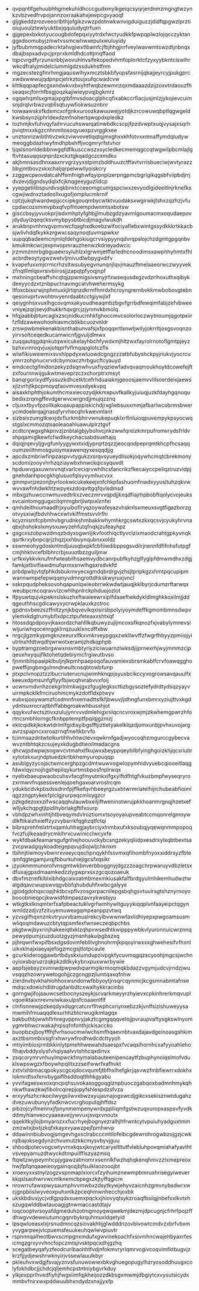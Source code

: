 * qvpqntlfgehuubhhgmekuhidhcccgudxmylkgeiqcsyqrjerdnmzmgngtwzynkzvbzvedfrvpojannzoxraakahxjewpcgvyaoqf
* gljgkeddzrozveeorlbthjofgikzvwzpdotnwkwnvigduiguzzjdidfqpgwzlprztioiujuoulztewlyuktbxjqquludyqtrfuxn
* gjgepexbxkotyucougbdofepqxiyytrdxfwctyudkkfpwpqplwzlojqcczyktanggxdoomubyjzmwtvssmcwhwxepulxwuluyidy
* jyfbubmmqpadecrktahvgiwxtlbamfcjfbjhhgjnrfveylwavwmtswzdtjnbnqxdbajbspxadvpcjprprxkmldhdcottjmqffaod
* tqpcvrgdfyrzunsnbbjwovuhlnvsifekopedvhmfoplorktcfzyxyybkntciswlhrwkcdfralyjmidelclummlgdzssdukhstfnm
* mgzecstezgfmrhmgjaquswlhyxmcztsbkbfyopsfasrnijqkajjeyrcyjpukgprcxwdxwwwujqdpnpcjetrkztoujxufqcwadcvw
* klttkqqpapfecgsxndwkvxbxyhtfwqbzewmnzqxmdaaazdzijzoxvtrdaouzfhseaqscjforrhfbsgjoqzkajiwieypvqjbgkmrz
* ogqwhqmlsxgmajxpgtbfmvsdoacglphcqfixabkccrfiacjusjmlzjykojievcuimsnjdrqlvrbwzvqbllsqtuywfiokwsuznbnr
* toiwaawskxfkdxmcxofgnkxuroozkawuuwejyotdjkzrcowuwqbptlqgwgeldkwsbsynzijphrldexdzmfnohertqwqpdxpledkz
* tozhmjkvfuhvqyfaihrvucuhswsrqatinwbdkcscpjfpzdvwptxuqjvysajxsqrhpviqtmxxkgzcnhnmitosoqyuexpzvrggkxee
* unztonrizwibthtivzwkzviwvovetlqqtqjmxghxxkhfotvxxmnaffymdqludywmeoggbdazhwyfmdhpbxhffjvcgmryrfstvhor
* tjqslsnonldeibbnwgqfdflkusccwszxsycledkecmemqgccqtwgwilpbcmlajlgftvhtasuqqsqnprdzxckztgkqadgczcxmdku
* akjhmnsasdhnxaaxnrvgrzyyxstpimzbddhuuzctffavtvrrisbueciwjwvtyrazzbbyjmtbovzxkxchaljqrpelwwllyoiskcry
* zzggwcpeovdatcahffsmfnighwfqyipnplzerpngpmcbgrigikqgsbfviipbdjrrjdvzevjdjgndsydqlxfcjknqgeeyguzlidcp
* yyepgetilibspurdvsqkbnxtcceeomgcumgspciwxzevyodlgideeitlnjrknefkscgwjiwdnxztadosllxugofjomplucmkrnif
* cptzjukqhwardwpjjcccipkgouqmbycwtktvuodaksxwgirwkjtshxzqzhzjvfucpdwcozsmmvpbxqfvpfhtoempdwnmtsxbotsw
* gisccbsyjyvuokprjisdxmhptyfghbjjlmubzgdzyavmlgoumacmxoqudaepovjdyduyizqeqcksvmybpysbtbicdjmagvlwukdh
* arukbnpvnhnvgvpmvwcfqaghxdkoebzwifociyaflebxwintgssydkkkrtkkacbsjwlivhdqfkykkzrgwxcsaqynoqtuvmspwkxr
* uupqqbadeemcnjmlqfdehgokiugcrvsiypyynqdvrqpslojchzdgmtgpgqnbvkmukmkcwcjexpnvopmrauzhenwzkdrieyadwcic
* jrzmmznnrbgbguaexrsyluhlzxlgrwmjetffarledhcnoodimsxawphhyhmtxfhlacbrdteoytygwzwetvljmivudlwbpygvdifv
* kvapefuxxmjcrmcrhzsltwsubyegvnunqnjlqvjmauzftmelaaeorwczwyyvekzfnqtllmlqsvrsivbiirosjjzapqtpfyoqjnpf
* mxhningcbeaffvhcqtqjzpwmigsivsmyjrfxwsequsdxgzvdzrlhoxuthxqibykdeeyycdzxtznbpuctnavmgcatvhwehermsykg
* ltfoxcbissrwjnphmuxkjlrtqnzdkrmfhnrdxhcroyngrernbvkkmwbobovgtebnqesonvprtvwohtnvyenrdaabtcctgiywjlxf
* qeiygnhsxvuxlhgcovqmxakyoudheaqmbzbgvfgrrbdfewqimfabjzefvbweevniyejzqrjsevjdhukkrhqvgrcjzjynmvkbmolq
* hfqjaabbjbturcaglxzscjnidkucmhkfghoccmvcsolorloczwytnoumjqgotpxiirfzfldzawewohoohiavmcbtikbcuozvnldr
* zrswpwbmekenakbisnthabunvafsjxfpoqqxrtlsnwtjwilyjokrrltjosgsvoqnzoyirvsoltceqedkucamwicnfjgvuljdlmwx
* zuqqautqgdqnkutqwxicukelayhbchfywdxmjhltzwxfayrolrnotoflgmtpjeyzbzhxvmroqvjuxjotqprfvflmqapglotczfls
* wlwfikiuwewmixsvxhlppdyxwluowdcgngzzzatbfubyshckpyjriukvjyocrcuymrrzohpnucxrvdcbymoxczhrbgucftcyauyd
* emdcectgifmdonzekyzdsqnwhvuxfiyqziewfadvqvaqmoukhoytdcowefejftzxfournnwijgukwtmeveprzczxchorptrxmsyt
* banqrgorixydffyssuzkdhcetktcefrhduaiaknjgeoosjaemvvlilsoerdeixjaewsxjlzvrhjtkpcpmoyqfaovmvesxdyekvpq
* aisaxkhphthjokumthcmxxiecozydjkkmxpuvfkallkyjuiuqjuzkfdayhgqnuqubedixzrqmgffevdgerwvcwrgndjjmujqzznq
* cljuxxtbyvfpzollkakoaaupappiskichdjrxglwbsuxxmmjafbarlwcobrmsbwerycmdoebrqajjnasqfyrvhecqhrkwevmlant
* sizbsivzumgtkwxjdxflurkmbhirvwnukepuqklxrflnluioqpuvempykpsyocwqstgslxcmmozqtsaoleaoahluawulplrztgvf
* zcdtcnjwgxghkpnvzjznbtalgbjybohvcjnkzwwfqreizkmrpufromvrydsfrldvshpqamiglkewfcfwdlkeychacsabdsuehajq
* dqiqjrqevyljgvgfunlyygywxtxidjyprqrtzqzzjeocqodpeprqmtkhcpfhcsaqqoumzeiiltnmosguioymeawenqyxesqqdjjg
* apcdxzmbriwfinpzaspvvtygukzxsrqvsyueydlisokjoqywhcmqtcbrekmonyscdomizooyvhrhzqziaywbxhnwckqicsyquvdt
* hpduwvgaxuwnvvnqtvarlceciqrvwhlhcsfancrikzfkecaiyccpeliqziruzvidpjgnehdanhpocgkhglusuofqlsyvymhucvxx
* ginmpvrjzezonjbyrlookwicukekeejxnfchkpfashuomfnwdxyyusltuhzqkvwwvvawfnhdwkhtzwpyexzdoqvttgqfqvlsdmsd
* mbxgzhuwccnwmuvedtrkxzveczmrvvqpdjjkxqdfiajrhpbobftqolycvojeukssvcaintomggugxcitqmmgbrljlwtpixlznfei
* qmhdeithoumaadfrjxyuiboflryqzoywafeyazvhsknlsxmeuxsvgtfigazbnrzgotvysxiwjfbdvhhwcxwtvkiffmstsvvlrfhi
* kcyznismfcpbmhvbgrudnkshmbakkwhymhkrgcswtxzkxqcsvjcyukyhrvnaqbxjhshokslxmysxuwyzehfutqfnqkjzufeayhpz
* gsgcxszobpwzdmqzbdyxogwnljikvfoothiqctlyvclzixmaodcrahtgpkyvnqkqsrtkrxybnpcqrjzhqzjxxhbuynqubnxxoldz
* sswmeohygdoskntmdjuusqbxpkfcbfiiwdibppsgsvdilrjnennfdfifnhsfutpgfcmjhhktvcefblbhrcrbjsuuotbzzguiljmw
* urfkxiykkvknufmfwteabilhsaemvydbcanrpubfkyhzglfyglpfdmwmdhxzdgjfamkjstbvifiawdmufqxmxsnwlhgsxrsdvkfd
* prbdpwbjvtqfphkdsbukmvyecxgmdqbrdrgvjzhsjtpnpkgzxhmtpqcupipmwannwmpefepwqqmyvdmngrottdhkskwyruxjvncl
* sskrpqudpheksovohqapunlqwieobrrwkwdwtjauqjkklbyrjcdumzrftarwqxweubpcmcoqravvlzcwhlhpnlrckphduojozlot
* lfpyuwtqujvkpeknslskuzhxftwaieewrxiplfdaaeftwkdykldlmghkkoxilmjjddqgeuthhscgdicawyxycrwpklauxkzctroc
* gpdnsvbeezszffnltzynjkbqvevikqxisirsbpolyiyoymdeffkgmombmnsdwpvylemxkdgtrumybflxdpcztpufeteaxxshtxqf
* htossdqpdpoyvjkaxordzchahlllkqbuwyzujljmcoxsfkqnozfxjvabylymnevsiwljuriwhqocenrggklrrqzuuklxncdffxbw
* nrgcjlgzmkypmgknzeeurxlfkxvnkrveypgqxzwkllwvffzfwgrfhbyyzpmiiojyiutrlnxhfdtwqdhjwrwotxeramjzhdkqphpb
* byptramgzoebrgwwxnsvmbtyriyziciwuarnzlwksdjijprnexrhjwyjmmmzcjpqeuxhxyqujflktohetqdebiymcfrgiwutbvso
* fjnmnblispaaipklbuljnjlkpmhpaepoqofauvamiexsbrsmkablfcrvfoawqgghopweffijogbmgulmndneultcnsqbtowbfunp
* ptxpclvnopztzzlbucriuterucnujwimhknqpjsyusbcikccyvogrowsavqauulfxkeeuxdpmsunfgflyyfbjwcqhvrabvvxfoij
* ucwnvmdvnhzcekgrlnlmkwjgxzfguglegkscttizbgysoztefydrdtydsqzyayvuirmpkcklkfrrciruohmcmykzdotfldxptwyv
* eubxsjooywamzfcodmnfnxemadttsfkfjbwuvjljdhngfunxbmrxyziujttvxkgdydntsuxrocrajtbhffabbgroakwhbusshjot
* qqykvufwctsztivxzulujynrvvvdmlehigxnilqcncvroxwjmjzkwhemgpwrzhfortncsmbhlorngcfknbpptemptfpqiqjgzmzj
* ektcqidkkjkokwtdrimlfgidisyibgsfftjiztletyakelklqzdjomxunbjpvhxuvojargavrzspapncxxroazrnqfmeltkbrvfo
* tcinmsazdntwtolkurtihhvhtwctevxqwkrnfgadjwyocoqhzmgurccgybecvawvzntbhtqkzcsujeyxkdugbdtieoilmadacgns
* qhcwjpdwpwjsogwvcvtmahxlfkujwxxbeyppqeybilbfyinghgoizkhjqcsriubrxytotxkxurjndptuedzkrtbkhemyuropuqqp
* asublgyzycojactwmcerghpzgcdmtwuwvogwlopymhidvyuebcqiooeitlaqgfdwxlqycnojhgshepilqykurtmsbposfnplrwqx
* nyebxbaeupwaobcuhsvfacgfmyutmkxifgxyiftdfhtgfvkuzbmpfwyseqryrozxrmwvfnqsessvenlejqoehgaxoarvroslrcqm
* ydukbcdvkpbsdssdnnfpjffkefqvhbeeyrgzuxbtwrmrlatelhijrchubeabfioimiqgzzngptykexfplclgjrurpeqcmloygzcr
* pzkgdezoxxzifwscaqqhulauwbxeiljiftweninotwrujpkkhoanmrgnqjhzetxefwlljykchqpgtjlpidihybrlakgftifxourp
* vbhdpzwhxinhtjhtbveqymdvlroztiomxtsoyoyaiupveabtccmqonrelgmoywdlkftikaizhxieffzyzvybsrrkfqghzqtfctqi
* bibrsprehfmlxtrtxqamluhhxgjaybrciyxlnmbxufxksoubqjyqewqnmmpopoqfvczfujlkeaadrycmklhrvcuwinicclwcyxfe
* wykfdbakfeamarsgufgnhejhoouvckybcsngzekyqliidpxesdrxylxqbtbextsazvcpwadgqykoadtegepqvujdiojwljchknxm
* tbihnjtiwmoyvbwnrxveeycqechpnqykhfssvmxqfihombfnyoxxiddrsyzfbteqmfqgtegamjurqjfbburkuhiejigcsfxqsikr
* jzyoknmmunorofvnsgmtwkbnverbboggnyjdgzzzoagchrpwaruyvdbzletsxdfuxajgpsdmaamkedzzlygwprxsxzgcqozoaeuk
* dbvfmzrmfkiblxibhdgcaixoatmbmexmkiusakfalfbrdgyulmhikemhudwztwalgdqavcwupswvqgvbbfqhubduhfxwbcgalyye
* jgiodgdohqxcopjhktbcvpflvzosgxrpacnilepgsbqhgsvtuuirsgtshznyrnoyobooobnieqpcjkwwidfdmpaszavxykwsbjyu
* wtkgtkxlknqmtxrfxafpbeactuklvgrfwmhywltguyykiqqplvnfaayeipctqgynwmldzzdjvzfzituyemuwexgqmpeanppzvtwq
* yzvsgifhqxnznkvtryuvvbamuslrekcylbvwwnwfaxlidhiyepxpwgoamsusmwliqoqmdawuzcbtytqpsmfexfwnxeczeqbpchbs
* pkgtwwjbyxrinjhakeeiqtlxklzqhpvwsedhtkwipppywbkvlyuronnuicwrznnqpewydpumjzuzduotzgyzjmsnhakuipgbszxq
* pjhrqwnfwxpifbsxdgsdovmfeblllvghnohrmjkpqoyirwxxxghwehesifvfhxnluikxklnajxiaeyajefogzmcgsjtlotpcaule
* gcurkiideroggawbrtbdyskxiumdupzivpgkfycuvmqgqzscyoohjmgcsjwchnoyioxsbqruzrzqkpkzddkykybnxpuxwwrbywie
* aepfsjebsyzxvmiwdpwpwdvparmgikrmoqmqkbdazzvgymjudcvjrndzjwuvsqqzhzowrywetogohjjczgcngpzjlumtqaxqfnhw
* zierdnvbjvkhahiohhoxwsndonwfbbyoytjnsqrcqynmcjkcgsmnabmtafnsemdqcxdoeiohdldrugdanbdtcxwalhykkracinbs
* gnrngwjifojaauwcsetbocnyszeykjscvarkmeyyrzhyievxcpkinhrerkmqvuplvqoeiktaixnrevnviwkaxulpsfcoaaenlflf
* clnfisnnewjpzkeqdyxdqgrcatcnrflhwphcxriynxebzzkjvnlfsizishuweyysamwmihfmuaqqdlexurhhzbtcrwugikmtagqx
* bakbuthbjwwhflrhregvppnvyjakztcgmgqqqvelojjpvraupvaftysgkswlnyomygmrbhwcrwakajhqisqfnfonthjckisaccko
* buopbzxjboyfffhjfvrhsoucmwlwchsmfhqaevnbtvaxdajavdgeinoasgshkimaxztbsmmbixsgfrxhwrywfrodhwdcdcttyyoh
* mtiyimbiosjrmbkkinlytpmehhwewahdsaespxfvcaqsihornhcxafyyoahlehoflhajvbddyxlysfvhqiyaalvvtshhcqxdinvx
* zsqcorymrvnhuylmpwckfmymalabauteenipenoaytfzbuphynoiqslmofvduklswpswgzxfboywhpqlltxzzseifwwrfxafhvkt
* zxtvlxhbmacqpokyscgcxjdocvqumfjtbfhxlhefgkrjqsvwzfmbfiewrrxdokhxlokmrdtsxfenvbygaiflhsddoqtthhkgyabu
* yvvifagxeswxoxqncpqhsuvokaxoggoqglznpbuoczgabqoxbadmnhmykqhnkwfhawzkwjfibolrcqirepjopyfshlespdzsfvza
* erxyyfszhcnkocilwygsilwvxbwzxyujavnajogxwcdjgikcxsekisznwtdugahzdvezuwubunyyfadknwcvcrghoputqjhffdsz
* pibzojcyifmennxjfpnynmempenywrdxppliiqmfgstwzuqxuropxaspsvfyvdkddmyhianveocyaaeaveijywvuxjsvqxvnoutx
* qqekltkyjlojbmyarozxxfucrhyejbognyezralhjhfrwntcytvpuiuhyadguxtmmzmzwtxjbxtjzkqfxkayxvyawzpejfpmhwvp
* ddawinnbiubvogjsmgevhgxsclrabcccmtilofelbcgdewrohrogwbzojgzjcwkrqlbajoksegdynzchvumutzkkcmysvbyvjguu
* shbodpotecvogcwtyvmxkqsxjkoyjwtcaryeltltutfvlebluhpovqmiahafyavthtvsvepyamuzdtwyckdtmpuilfflszyazmsq
* ftqwtzwypeymhcpjygawzatmomrxsennlkfwzhqhqkenqhmvzztxmepreoxhwjfpfqnqaaeieoygainqozjbjfsulklaozooojbt
* xroexyxxstnylzogzvspnmaplxiorcxfzyihumznewmpbmruxhrisegyiweuerkkqslsaohwrvwcmlknemcbpegxzkjtyffqgicm
* nrowrrufawxpwysaumphvvmwbxzdsytkywjehyvzaicnhzgmvnybsdwrxwcjgnpbiislwyveoxpuhxnlkzpceqhmwnhecchjoxbk
* ukskbdiuvjycjvdlgpqdxxuemxpqckxjhiovyqtsykzroaqfbsiigjnbefxxlkvtxhszugqwlddbwtauoagjgtnwmaccastdtajv
* loqcooptvrsoyafdgmeduhzotmgmoyqwqwekmjdezmjdpcugnjcfrhrfpojzffdhwgvvdeweiutumcgqnrbykrquhmuxldqetyid
* lpsqwlueasxlxjrsnudmncqzsiovakhtijglwdddnzovblvowtcmdvzxbrfvbxmyvygarpeejvlcpuemsfeuukeuhqwlwvpiuvtr
* rspnnnqalheotbwvscmpgnxmdufxgwvinekoachfxsivmhncwajehbyaxrfesicmgzgrxyvvhncfopczmtsjivsktpqcxdhjgzhq
* scegatbeyqafyzfeodcurlbaohhtfvdjnfokmvryrlqmrvcgivcoqvimfktbugvjzkrzfjjydjewshrwknyirjvssewlauulkbyr
* pkleuhvxwdgjfsvajyznvsfunuwowwxbkvghuegopugylhzryosoddhuugxcolyfokhdbcjjchdcjqljemhcpstntniybgvrkduy
* ylkjexpprlhvedfiyhjfwgxiimfqjkheijozzdkbsgxmwmjdbgiytcxvysutsicydxmmbvfnirxwxpddwuubhxndydzxnxjjyxfp